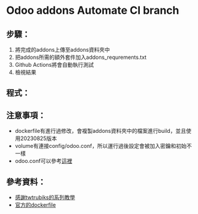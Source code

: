 # Odoo addons Automate CI branch

## 步驟：
1. 將完成的addons上傳至addons資料夾中
2. 把addons所需的額外套件加入addons_requrements.txt
3. Github Actions將會自動執行測試
4. 檢視結果

## 程式：

## 注意事項：


- dockerfile有進行過修改，會複製addons資料夾中的檔案進行build，並且使用20230825版本
- volume有連接config/odoo.conf，所以運行過後設定會被加入密鑰和初始不一樣
- odoo.conf可以參考[這裡](https://www.cybrosys.com/odoo/odoo-books/odoo-16-development/setup-development-environment/conf-file/)

## 參考資料：
- [感謝twtrubiks的系列教學](https://github.com/twtrubiks/odoo-docker-tutorial)
- [官方的dockerfile](https://github.com/odoo/docker)